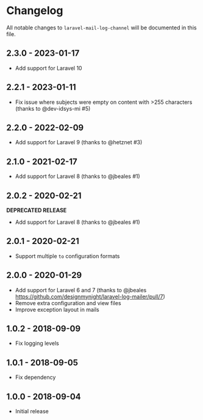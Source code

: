 # Changelog

All notable changes to `laravel-mail-log-channel` will be documented in this file.

## 2.3.0 - 2023-01-17

- Add support for Laravel 10

## 2.2.1 - 2023-01-11

- Fix issue where subjects were empty on content with >255 characters (thanks to @dev-idsys-mi #5)

## 2.2.0 - 2022-02-09

- Add support for Laravel 9 (thanks to @hetznet #3)

## 2.1.0 - 2021-02-17

- Add support for Laravel 8 (thanks to @jbeales #1)

## 2.0.2 - 2020-02-21

**DEPRECATED RELEASE**
- Add support for Laravel 8 (thanks to @jbeales #1)

## 2.0.1 - 2020-02-21

- Support multiple `to` configuration formats

## 2.0.0 - 2020-01-29

- Add support for Laravel 6 and 7 (thanks to @jbeales https://github.com/designmynight/laravel-log-mailer/pull/7)
- Remove extra configuration and view files
- Improve exception layout in mails

## 1.0.2 - 2018-09-09

- Fix logging levels

## 1.0.1 - 2018-09-05

- Fix dependency

## 1.0.0 - 2018-09-04

- Initial release
